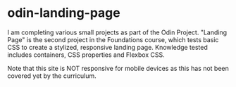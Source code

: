 # odin-landing-page

I am completing various small projects as part of the Odin Project. "Landing Page" is the second project in the Foundations course, which tests basic CSS to create a stylized, responsive landing page. Knowledge tested includes containers, CSS properties and Flexbox CSS.

Note that this site is NOT responsive for mobile devices as this has not been covered yet by the curriculum.